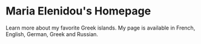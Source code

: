 # Maria Elenidou's Homepage

Learn more about my favorite Greek islands. My page is available in French, English, German, Greek and Russian. 